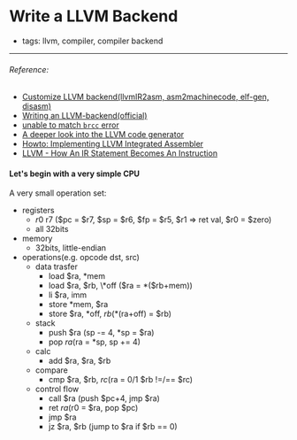# Write a LLVM Backend

- tags: llvm, compiler, compiler backend

------

###### Reference:
- [Customize LLVM backend(llvmIR2asm, asm2machinecode, elf-gen, disasm)](http://jonathan2251.github.io/lbd/index.html)
- [Writing an LLVM-backend(official)](http://llvm.org/docs/WritingAnLLVMBackend.html)
- [unable to match `brcc` error](http://lists.llvm.org/pipermail/llvm-dev/2010-November/036496.html)
- [A deeper look into the LLVM code generator](http://eli.thegreenplace.net/2013/02/25/a-deeper-look-into-the-llvm-code-generator-part-1)
- [Howto: Implementing LLVM Integrated Assembler](http://www.embecosm.com/appnotes/ean10/ean10-howto-llvmas-1.0.html#idp112800)
- [LLVM - How An IR Statement Becomes An Instruction](https://github.com/draperlaboratory/fracture/wiki/How-An-IR-Statement-Becomes-An-Instruction)

#### Let's begin with a very simple CPU
A very small operation set:
- registers
  - $r0~$r7 ($pc = $r7, $sp = $r6, $fp = $r5, $r1 => ret val, $r0 = $zero)
  - all 32bits
- memory
  - 32bits, little-endian
- operations(e.g. opcode dst, src)
  - data trasfer
    - load $ra, \*mem
    - load $ra, $rb, \*off ($ra = \*($rb+mem))
    - li $ra, imm
    - store *mem, $ra
    - store $ra, \*off, $rb (*($ra+off) = $rb)
  - stack
    - push $ra (sp -= 4, *sp = $ra)
    - pop $ra ($ra = *sp, sp += 4)
  - calc
    - add $ra, $ra, $rb
  - compare
    - cmp $ra, $rb, $rc ($ra = 0/1 $rb !=/== $rc)
  - control flow
    - call $ra (push $pc+4, jmp $ra)
    - ret $ra ($r0 = $ra, pop $pc)
    - jmp $ra
    - jz $ra, $rb (jump to $ra if $rb == 0)
